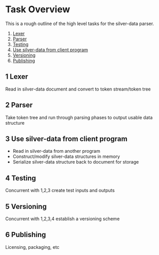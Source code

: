 Task Overview
=============

This is a rough outline of the high level tasks for the silver-data parser.

1. [Lexer](#1-lexer)
2. [Parser](#2-parser)
3. [Testing](#3-testing)
4. [Use silver-data from client program](#3-use-silver-data-from-client-program)
5. [Versioning](#5-versioning)
6. [Publishing](#6-publishing)




1 Lexer
--------

Read in silver-data document and convert to token stream/token tree




2 Parser
---------

Take token tree and run through parsing phases to output usable data structure



3 Use silver-data from client program
-------------------------------------

* Read in silver-data from another program
* Construct/modify silver-data structures in memory
* Serialize silver-data structure back to document for storage


4 Testing
----------

Concurrent with 1,2,3 create test inputs and outputs



5 Versioning
------------

Concurrent with 1,2,3,4 establish a versioning scheme



6 Publishing
------------

Licensing, packaging, etc